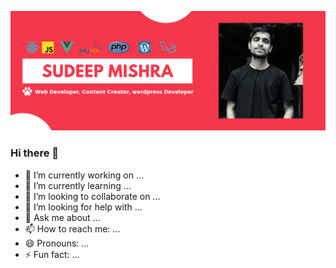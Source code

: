 [![Header](https://raw.githubusercontent.com/SudeepMi/SudeepMI/main/Sudeep.png "Header")](https://some-url.dev/)
### Hi there 👋




- 🔭 I’m currently working on ...
- 🌱 I’m currently learning ...
- 👯 I’m looking to collaborate on ...
- 🤔 I’m looking for help with ...
- 💬 Ask me about ...
- 📫 How to reach me: ...
- 😄 Pronouns: ...
- ⚡ Fun fact: ...
